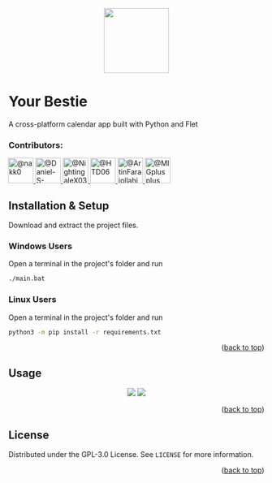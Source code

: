 <a id="readme-top"></a>
<p align="center">
  <img src="https://github.com/user-attachments/assets/df97e8a6-1a4c-4888-904e-f12a02e686d1" width="128"/>
</p>

# Your Bestie
A cross-platform calendar app built with Python and Flet

### Contributors:
<div class="clearfix d-flex flex-wrap" style="margin: -1px">
          <a class="member-avatar" data-ga-click="Orgs, go to person, location:profile people module; text:username" data-hovercard-type="user" data-hovercard-url="/users/nakk0/hovercard" data-octo-click="hovercard-link-click" data-octo-dimensions="link_type:self" href="/orgs/SyntaxSisters/people/nakk0">
            <img class="avatar avatar-user" src="https://avatars.githubusercontent.com/u/53645851?s=70&amp;v=4" width="50" height="50" alt="@nakk0">
</a>          <a class="member-avatar" data-ga-click="Orgs, go to person, location:profile people module; text:username" data-hovercard-type="user" data-hovercard-url="/users/Daniel-S-Allen/hovercard" data-octo-click="hovercard-link-click" data-octo-dimensions="link_type:self" href="/orgs/SyntaxSisters/people/Daniel-S-Allen">
            <img class="avatar avatar-user" src="https://avatars.githubusercontent.com/u/105088697?s=70&amp;v=4" width="50" height="50" alt="@Daniel-S-Allen">
</a>          <a class="member-avatar" data-ga-click="Orgs, go to person, location:profile people module; text:username" data-hovercard-type="user" data-hovercard-url="/users/NightingaleX03/hovercard" data-octo-click="hovercard-link-click" data-octo-dimensions="link_type:self" href="/orgs/SyntaxSisters/people/NightingaleX03">
            <img class="avatar avatar-user" src="https://avatars.githubusercontent.com/u/132782701?s=70&amp;v=4" width="50" height="50" alt="@NightingaleX03">
</a>          <a class="member-avatar" data-ga-click="Orgs, go to person, location:profile people module; text:username" data-hovercard-type="user" data-hovercard-url="/users/HTD06/hovercard" data-octo-click="hovercard-link-click" data-octo-dimensions="link_type:self" href="/orgs/SyntaxSisters/people/HTD06">
            <img class="avatar avatar-user" src="https://avatars.githubusercontent.com/u/169546501?s=70&amp;v=4" width="50" height="50" alt="@HTD06">
</a>          <a class="member-avatar" data-ga-click="Orgs, go to person, location:profile people module; text:username" data-hovercard-type="user" data-hovercard-url="/users/ArtinFarajollahiPublic/hovercard" data-octo-click="hovercard-link-click" data-octo-dimensions="link_type:self" href="/orgs/SyntaxSisters/people/ArtinFarajollahiPublic">
            <img class="avatar avatar-user" src="https://avatars.githubusercontent.com/u/181520537?s=70&amp;v=4" width="50" height="50" alt="@ArtinFarajollahiPublic">
</a>          <a class="member-avatar" data-ga-click="Orgs, go to person, location:profile people module; text:username" data-hovercard-type="user" data-hovercard-url="/users/MIGplusplus/hovercard" data-octo-click="hovercard-link-click" data-octo-dimensions="link_type:self" href="/orgs/SyntaxSisters/people/MIGplusplus">
            <img class="avatar avatar-user" src="https://avatars.githubusercontent.com/u/181734167?s=70&amp;v=4" width="50" height="50" alt="@MIGplusplus">
</a>      </div>

## Installation & Setup
Download and extract the project files.
   
### **Windows Users**
Open a terminal in the project's folder and run
   ```sh
   ./main.bat
  ```

### **Linux Users**
Open a terminal in the project's folder and run
   ```sh
   python3 -m pip install -r requirements.txt
  ```

<p align="right">(<a href="#readme-top">back to top</a>)</p>

## Usage
<p align="center">
  <img src="https://github.com/user-attachments/assets/fecde1c4-59a1-48d0-ac90-a0f437fb3cf0" />
  <img src="https://github.com/user-attachments/assets/09fe21a1-920f-46f5-b3e3-821f234c9e3c" />
</p>

<p align="right">(<a href="#readme-top">back to top</a>)</p>

## License
Distributed under the GPL-3.0 License. See `LICENSE` for more information.

<p align="right">(<a href="#readme-top">back to top</a>)</p>
